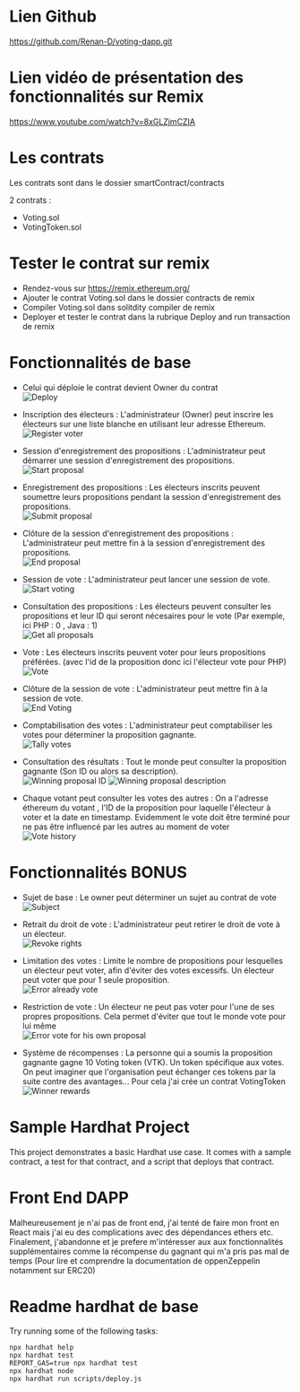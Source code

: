 # Lien Github

https://github.com/Renan-D/voting-dapp.git

# Lien vidéo de présentation des fonctionnalités sur Remix 

https://www.youtube.com/watch?v=8xGLZjmCZIA

# Les contrats 

Les contrats sont dans le dossier smartContract/contracts

2 contrats :
- Voting.sol
- VotingToken.sol 
  
# Tester le contrat sur remix 

- Rendez-vous sur https://remix.ethereum.org/
- Ajouter le contrat Voting.sol dans le dossier contracts de remix 
- Compiler Voting.sol dans solitdity compiler de remix
- Deployer et tester le contrat dans la rubrique Deploy and run transaction de remix


# Fonctionnalités de base 

- Celui qui déploie le contrat devient Owner du contrat<br/>
![Deploy](ressources/images/deploy.PNG)

- Inscription des électeurs : L'administrateur (Owner) peut inscrire les électeurs sur une liste blanche en utilisant leur adresse Ethereum.<br/>
![Register voter](ressources/images/registerVoter.PNG)

- Session d'enregistrement des propositions : L'administrateur peut démarrer une session d'enregistrement des propositions.<br/>
![Start proposal](ressources/images/StartProposal.PNG)

- Enregistrement des propositions : Les électeurs inscrits peuvent soumettre leurs propositions pendant la session d'enregistrement des propositions.<br/>
![Submit proposal](ressources/images/submitProposal.PNG)

- Clôture de la session d'enregistrement des propositions : L'administrateur peut mettre fin à la session d'enregistrement des propositions.<br/>
![End proposal](ressources/images/endProposal.PNG)

- Session de vote : L'administrateur peut lancer une session de vote.<br/>
![Start voting](ressources/images/startVoting.PNG)

- Consultation des propositions : Les électeurs peuvent consulter les propositions et leur ID qui seront nécesaires pour le vote (Par exemple, ici PHP : 0 , Java : 1)<br/>
![Get all proposals](ressources/images/getAllProposal.PNG)
  
- Vote : Les électeurs inscrits peuvent voter pour leurs propositions préférées. (avec l'id de la proposition donc ici l'électeur vote pour PHP)<br/>
![Vote](ressources/images/vote.PNG)

- Clôture de la session de vote : L'administrateur peut mettre fin à la session de vote.<br/>
![End Voting](ressources/images/endVoting.PNG)

- Comptabilisation des votes : L'administrateur peut comptabiliser les votes pour déterminer la proposition gagnante.<br/>
![Tally votes](ressources/images/tallyVote.PNG)

- Consultation des résultats : Tout le monde peut consulter la proposition gagnante (Son ID ou alors sa description).<br/>
![Winning proposal ID](ressources/images/winningProposalID.PNG)
![Winning proposal description](ressources/images/winningProposalDescription.PNG)

- Chaque votant peut consulter les votes des autres : On a l'adresse éthereum du votant , l'ID de la proposition pour laquelle l'électeur à voter et la date en timestamp. Evidemment le vote doit être terminé pour ne pas être influencé par les autres au moment de voter<br/>
![Vote history](ressources/images/voteHistory.PNG)

# Fonctionnalités BONUS

- Sujet de base : Le owner peut déterminer un sujet au contrat de vote<br/>
![Subject](ressources/images/subject.PNG)
  
- Retrait du droit de vote : L'administrateur peut retirer le droit de vote à un électeur.<br/>
![Revoke rights](ressources/images/revokeRights.PNG)

- Limitation des votes : Limite le nombre de propositions pour lesquelles un électeur peut voter, afin d'éviter des votes excessifs. Un électeur peut voter que pour 1 seule proposition.<br/>
![Error already vote](ressources/images/alreadyVote.PNG)

- Restriction de vote : Un électeur ne peut pas voter pour l'une de ses propres propositions. Cela permet d'éviter que tout le monde vote pour lui même<br/>
![Error vote for his own proposal](ressources/images/errorVoteForHisOwnProposal.PNG)

- Système de récompenses : La personne qui a soumis la proposition gagnante gagne 10 Voting token (VTK). Un token spécifique aux votes. On peut imaginer que l'organisation peut échanger ces tokens par la suite contre des avantages...
Pour cela j'ai crée un contrat VotingToken<br/>
![Winner rewards](ressources/images/winnerRewards.PNG)

# Sample Hardhat Project

This project demonstrates a basic Hardhat use case. It comes with a sample contract, a test for that contract, and a script that deploys that contract.

# Front End DAPP

Malheureusement je n'ai pas de front end, j'ai tenté de faire mon front en React mais j'ai eu des complications avec des dépendances ethers etc. Finalement, j'abandonne et je prefere m'intéresser aux aux fonctionnalités supplémentaires comme la récompense du gagnant qui m'a pris pas mal de temps (Pour lire et comprendre la documentation de oppenZeppelin notamment sur ERC20) </br>

# Readme hardhat de base

Try running some of the following tasks:

```shell
npx hardhat help
npx hardhat test
REPORT_GAS=true npx hardhat test
npx hardhat node
npx hardhat run scripts/deploy.js
```
